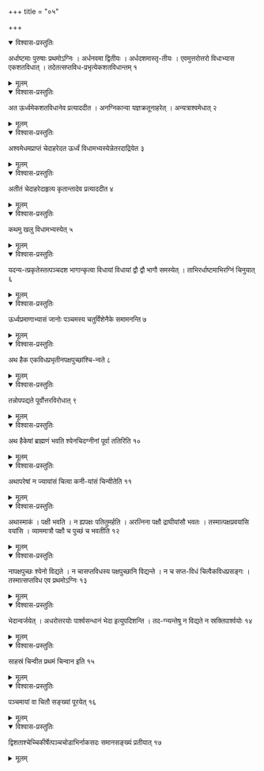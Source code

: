+++
title = "०५"

+++


<details open><summary>विश्वास-प्रस्तुतिः</summary>

अर्धाष्टमाः पुरुषाः प्रथमोऽग्निः । अर्धनवमा द्वितीयः । अर्धदशमास्तृ-तीयः । एवमुत्तरोत्तरो विधाभ्यास एकशतविधात् । तदेतत्सप्तविध-प्रभृत्येकशतविधान्तम् १
</details>

<details><summary>मूलम्</summary>

अर्धाष्टमाः पुरुषाः प्रथमोऽग्निः । अर्धनवमा द्वितीयः । अर्धदशमास्तृ-तीयः । एवमुत्तरोत्तरो विधाभ्यास एकशतविधात् । तदेतत्सप्तविध-प्रभृत्येकशतविधान्तम् १
</details>


<details open><summary>विश्वास-प्रस्तुतिः</summary>

अत ऊर्ध्वमेकशतविधानेव प्रत्याददीत । अनग्निकान्वा यज्ञक्रतूनाहरेत् । अन्यत्राश्वमेधात् २
</details>

<details><summary>मूलम्</summary>

अत ऊर्ध्वमेकशतविधानेव प्रत्याददीत । अनग्निकान्वा यज्ञक्रतूनाहरेत् । अन्यत्राश्वमेधात् २
</details>


<details open><summary>विश्वास-प्रस्तुतिः</summary>

अश्वमेधमप्राप्तं चेदाहरेदत ऊर्ध्वं विधामभ्यस्येन्नेतरदाद्रियेत ३
</details>

<details><summary>मूलम्</summary>

अश्वमेधमप्राप्तं चेदाहरेदत ऊर्ध्वं विधामभ्यस्येन्नेतरदाद्रियेत ३
</details>


<details open><summary>विश्वास-प्रस्तुतिः</summary>

अतीतं चेदाहरेदाहृत्य कृतान्तादेव प्रत्याददीत ४
</details>

<details><summary>मूलम्</summary>

अतीतं चेदाहरेदाहृत्य कृतान्तादेव प्रत्याददीत ४
</details>


<details open><summary>विश्वास-प्रस्तुतिः</summary>

कथमु खलु विधामभ्यस्येत् ५
</details>

<details><summary>मूलम्</summary>

कथमु खलु विधामभ्यस्येत् ५
</details>


<details open><summary>विश्वास-प्रस्तुतिः</summary>

यदन्य-त्प्रकृतेस्तत्पञ्चदश भागान्कृत्वा विधायां विधायां द्वौ द्वौ भागौ समस्येत् । ताभिरर्धाष्टमाभिरग्निं चिनुयात् ६
</details>

<details><summary>मूलम्</summary>

यदन्य-त्प्रकृतेस्तत्पञ्चदश भागान्कृत्वा विधायां विधायां द्वौ द्वौ भागौ समस्येत् । ताभिरर्धाष्टमाभिरग्निं चिनुयात् ६
</details>


<details open><summary>विश्वास-प्रस्तुतिः</summary>

ऊर्ध्वप्रमाणाभ्यासं जानोः पञ्चमस्य चतुर्विंशेनैके समामनन्ति ७
</details>

<details><summary>मूलम्</summary>

ऊर्ध्वप्रमाणाभ्यासं जानोः पञ्चमस्य चतुर्विंशेनैके समामनन्ति ७
</details>


<details open><summary>विश्वास-प्रस्तुतिः</summary>

अथ हैक एकविधप्रभृतीनपक्षपुच्छांश्चि-न्वते ८
</details>

<details><summary>मूलम्</summary>

अथ हैक एकविधप्रभृतीनपक्षपुच्छांश्चि-न्वते ८
</details>


<details open><summary>विश्वास-प्रस्तुतिः</summary>

तन्नोपपद्यते पूर्वोत्तरविरोधात् ९
</details>

<details><summary>मूलम्</summary>

तन्नोपपद्यते पूर्वोत्तरविरोधात् ९
</details>


<details open><summary>विश्वास-प्रस्तुतिः</summary>

अथ हैकेषां ब्राह्मणं भवति श्येनचिदग्नीनां पूर्वा ततिरिति १०
</details>

<details><summary>मूलम्</summary>

अथ हैकेषां ब्राह्मणं भवति श्येनचिदग्नीनां पूर्वा ततिरिति १०
</details>


<details open><summary>विश्वास-प्रस्तुतिः</summary>

अथापरेषां न ज्यायांसं चित्वा कनी-यांसं चिन्वीतेति ११
</details>

<details><summary>मूलम्</summary>

अथापरेषां न ज्यायांसं चित्वा कनी-यांसं चिन्वीतेति ११
</details>


<details open><summary>विश्वास-प्रस्तुतिः</summary>

अथास्माकं । पक्षी भवति । न ह्यपक्षः पतितुमर्हति । अरत्निना पक्षौ द्राघीयांसौ भवतः । तस्मात्पक्षप्रवयांसि वयांसि । व्याममात्रौ पक्षौ च पुच्छं च भवतीति १२
</details>

<details><summary>मूलम्</summary>

अथास्माकं । पक्षी भवति । न ह्यपक्षः पतितुमर्हति । अरत्निना पक्षौ द्राघीयांसौ भवतः । तस्मात्पक्षप्रवयांसि वयांसि । व्याममात्रौ पक्षौ च पुच्छं च भवतीति १२
</details>


<details open><summary>विश्वास-प्रस्तुतिः</summary>

नापक्षपुच्छः श्येनो विद्यते । न चासप्तविधस्य पक्षपुच्छानि विद्यन्ते । न च सप्त-विधं चित्वैकविधप्रसङ्गः । तस्मात्सप्तविध एव प्रथमोऽग्निः १३
</details>

<details><summary>मूलम्</summary>

नापक्षपुच्छः श्येनो विद्यते । न चासप्तविधस्य पक्षपुच्छानि विद्यन्ते । न च सप्त-विधं चित्वैकविधप्रसङ्गः । तस्मात्सप्तविध एव प्रथमोऽग्निः १३
</details>


<details open><summary>विश्वास-प्रस्तुतिः</summary>

भेदान्वर्जयेत् । अधरोत्तरयोः पार्श्वसन्धानं भेदा इत्युपदिशन्ति । तद-ग्न्यन्तेषु न विद्यते न स्रक्तिपार्श्वयोः १४
</details>

<details><summary>मूलम्</summary>

भेदान्वर्जयेत् । अधरोत्तरयोः पार्श्वसन्धानं भेदा इत्युपदिशन्ति । तद-ग्न्यन्तेषु न विद्यते न स्रक्तिपार्श्वयोः १४
</details>


<details open><summary>विश्वास-प्रस्तुतिः</summary>

साहस्रं चिन्वीत प्रथमं चिन्वान इति १५
</details>

<details><summary>मूलम्</summary>

साहस्रं चिन्वीत प्रथमं चिन्वान इति १५
</details>


<details open><summary>विश्वास-प्रस्तुतिः</summary>

पञ्चमायां वा चितौ सङ्ख्यां पूरयेत् १६
</details>

<details><summary>मूलम्</summary>

पञ्चमायां वा चितौ सङ्ख्यां पूरयेत् १६
</details>


<details open><summary>विश्वास-प्रस्तुतिः</summary>

द्विशताश्चेच्चिकीर्षेत्पञ्चचोडाभिर्नाकसदः समानसङ्ख्यं प्रतीयात् १७
</details>

<details><summary>मूलम्</summary>

द्विशताश्चेच्चिकीर्षेत्पञ्चचोडाभिर्नाकसदः समानसङ्ख्यं प्रतीयात् १७
</details>
